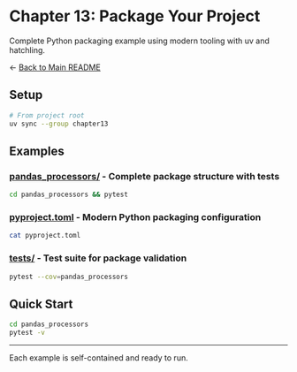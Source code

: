 # Chapter 13: Package Your Project

Complete Python packaging example using modern tooling with uv and hatchling.

← [Back to Main README](../README.md)

## Setup

```bash
# From project root
uv sync --group chapter13
```

## Examples

### [pandas_processors/](pandas_processors/) - Complete package structure with tests
```bash
cd pandas_processors && pytest
```

### [pyproject.toml](pyproject.toml) - Modern Python packaging configuration
```bash
cat pyproject.toml
```

### [tests/](tests/) - Test suite for package validation
```bash
pytest --cov=pandas_processors
```

## Quick Start

```bash
cd pandas_processors
pytest -v
```

---

Each example is self-contained and ready to run.